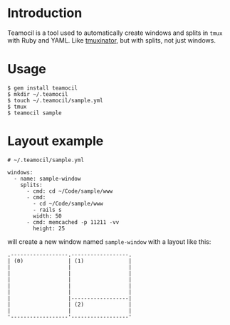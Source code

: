 # Introduction

Teamocil is a tool used to automatically create windows and splits in `tmux` with Ruby and YAML. Like [tmuxinator](https://github.com/aziz/tmuxinator), but with splits, not just windows.

# Usage

    $ gem install teamocil
    $ mkdir ~/.teamocil
    $ touch ~/.teamocil/sample.yml
    $ tmux
    $ teamocil sample

# Layout example

    # ~/.teamocil/sample.yml

    windows:
      - name: sample-window
        splits:
          - cmd: cd ~/Code/sample/www
          - cmd:
            - cd ~/Code/sample/www
            - rails s
            width: 50
          - cmd: memcached -p 11211 -vv
            height: 25

will create a new window named `sample-window` with a layout like this:

    .------------------.------------------.
    | (0)              | (1)              |
    |                  |                  |
    |                  |                  |
    |                  |                  |
    |                  |                  |
    |                  |                  |
    |                  |------------------|
    |                  | (2)              |
    |                  |                  |
    '------------------'------------------'
